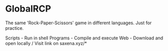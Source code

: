 # GlobalRCP
The same 'Rock-Paper-Scissors' game in different languages.
Just for practice.

Scripts - Run in shell
Programs - Compile and execute
Web - Download and open locally / Visit link on saxena.xyz/*
